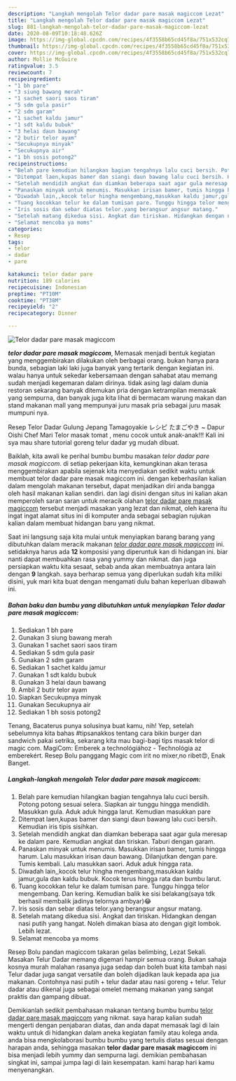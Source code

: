 ```yaml
---
description: "Langkah mengolah Telor dadar pare masak magiccom Lezat"
title: "Langkah mengolah Telor dadar pare masak magiccom Lezat"
slug: 881-langkah-mengolah-telor-dadar-pare-masak-magiccom-lezat
date: 2020-08-09T10:18:48.626Z
image: https://img-global.cpcdn.com/recipes/4f3558b65cd45f8a/751x532cq70/telor-dadar-pare-masak-magiccom-foto-resep-utama.jpg
thumbnail: https://img-global.cpcdn.com/recipes/4f3558b65cd45f8a/751x532cq70/telor-dadar-pare-masak-magiccom-foto-resep-utama.jpg
cover: https://img-global.cpcdn.com/recipes/4f3558b65cd45f8a/751x532cq70/telor-dadar-pare-masak-magiccom-foto-resep-utama.jpg
author: Mollie McGuire
ratingvalue: 3.5
reviewcount: 7
recipeingredient:
- "1 bh pare"
- "3 siung bawang merah"
- "1 sachet saori saos tiram"
- "5 sdm gula pasir"
- "2 sdm garam"
- "1 sachet kaldu jamur"
- "1 sdt kaldu bubuk"
- "3 helai daun bawang"
- "2 butir telor ayam"
- "Secukupnya minyak"
- "Secukupnya air"
- "1 bh sosis potong2"
recipeinstructions:
- "Belah pare kemudian hilangkan bagian tengahnya lalu cuci bersih. Potong potong sesuai selera. Siapkan air tunggu hingga mendidih. Masukkan gula. Aduk aduk hingga larut. Kemudian masukkan pare"
- "Ditempat laen,kupas bamer dan siangi daun bawang lalu cuci bersih. Kemudian iris tipis sisihkan."
- "Setelah mendidih angkat dan diamkan beberapa saat agar gula meresap ke dalam pare. Kemudian angkat dan tiriskan. Taburi dengan garam."
- "Panaskan minyak untuk menumis. Masukkan irisan bamer, tumis hingga harum. Lalu masukkan irisan daun bawang. Dilanjutkan dengan pare. Tumis kembali. Lalu masukkan saori. Aduk aduk hingga rata."
- "Diwadah lain,,kocok telur hingha mengembang,masukkan kaldu jamur,gula dan kaldu bubuk. Kocok terus hingga rata dan bumbu larut."
- "Tuang kocokkan telur ke dalam tumisan pare. Tunggu hingga telor mengembang. Dan kering. Kemudian balik ke sisi belakang(saya tdk berhasil membalik jadinya telornya ambyar)😂"
- "Iris sosis dan sebar diatas telor.yang berangsur angsur matang."
- "Setelah matang dikedua sisi. Angkat dan tiriskan. Hidangkan dengan nasi putih yang hangat. Noleh dimakan biasa ato dengan gigit lombok. Lebih lezat."
- "Selamat mencoba ya moms"
categories:
- Resep
tags:
- telor
- dadar
- pare

katakunci: telor dadar pare 
nutrition: 189 calories
recipecuisine: Indonesian
preptime: "PT10M"
cooktime: "PT38M"
recipeyield: "2"
recipecategory: Dinner

---
```



![Telor dadar pare masak magiccom](https://img-global.cpcdn.com/recipes/4f3558b65cd45f8a/751x532cq70/telor-dadar-pare-masak-magiccom-foto-resep-utama.jpg)

<b><i>telor dadar pare masak magiccom</i></b>, Memasak menjadi bentuk kegiatan yang menggembirakan dilakukan oleh berbagai orang. bukan hanya para bunda, sebagian laki laki juga banyak yang tertarik dengan kegiatan ini. walau hanya untuk sekedar kebersamaan dengan sahabat atau memang sudah menjadi kegemaran dalam dirinya. tidak asing lagi dalam dunia restoran sekarang banyak ditemukan pria dengan ketrampilan memasak yang sempurna, dan banyak juga kita lihat di bermacam warung makan dan stand makanan mall yang mempunyai juru masak pria sebagai juru masak mumpuni nya.

Resep Telor Dadar Gulung Jepang Tamagoyakie レシピ たまごやき ~ Dapur Oishi Chef Mari Telor masak tomat , menu cocok untuk anak-anak!!! Kali ini sya mau share tutorial goreng telur dadar yg mudah dibuat.

Baiklah, kita awali ke perihal bumbu bumbu masakan <i>telor dadar pare masak magiccom</i>. di setiap pekerjaan kita, kemungkinan akan terasa menggembirakan apabila sejenak kita menyediakan sedikit waktu untuk membuat telor dadar pare masak magiccom ini. dengan keberhasilan kalian dalam mengolah makanan tersebut, dapat menjadikan diri anda bangga oleh hasil makanan kalian sendiri. dan lagi disini dengan situs ini kalian akan memperoleh saran saran untuk meracik olahan <u>telor dadar pare masak magiccom</u> tersebut menjadi masakan yang lezat dan nikmat, oleh karena itu ingat ingat alamat situs ini di komputer anda sebagai sebagian rujukan kalian dalam membuat hidangan baru yang nikmat.


Saat ini langsung saja kita mulai untuk menyiapkan barang barang yang dibutuhkan dalam meracik makanan <u><i>telor dadar pare masak magiccom</i></u> ini. setidaknya harus ada <b>12</b> komposisi yang diperuntuk kan di hidangan ini. biar nanti dapat membuahkan rasa yang yummy dan nikmat. dan juga persiapkan waktu kita sesaat, sebab anda akan membuatnya antara lain dengan <b>9</b> langkah. saya berharap semua yang diperlukan sudah kita miliki disini, yuk mari kita buat dengan mengamati dulu bahan keperluan dibawah ini.

<!--inarticleads1-->

##### Bahan baku dan bumbu yang dibutuhkan untuk menyiapkan Telor dadar pare masak magiccom:

1. Sediakan 1 bh pare
1. Gunakan 3 siung bawang merah
1. Gunakan 1 sachet saori saos tiram
1. Sediakan 5 sdm gula pasir
1. Gunakan 2 sdm garam
1. Sediakan 1 sachet kaldu jamur
1. Gunakan 1 sdt kaldu bubuk
1. Gunakan 3 helai daun bawang
1. Ambil 2 butir telor ayam
1. Siapkan Secukupnya minyak
1. Gunakan Secukupnya air
1. Sediakan 1 bh sosis potong2


Tenang, Bacaterus punya solusinya buat kamu, nih! Yep, setelah sebelumnya kita bahas #tipsanakkos tentang cara bikin burger dan sandwich pakai setrika, sekarang kita mau bagi-bagi tips masak telor di magic com. MagiCom: Emberek a technológiához - Technológia az emberekért. Resep Bolu panggang Magic com irit no mixer,no ribet😍, Enak Banget. 

<!--inarticleads2-->

##### Langkah-langkah mengolah Telor dadar pare masak magiccom:

1. Belah pare kemudian hilangkan bagian tengahnya lalu cuci bersih. Potong potong sesuai selera. Siapkan air tunggu hingga mendidih. Masukkan gula. Aduk aduk hingga larut. Kemudian masukkan pare
1. Ditempat laen,kupas bamer dan siangi daun bawang lalu cuci bersih. Kemudian iris tipis sisihkan.
1. Setelah mendidih angkat dan diamkan beberapa saat agar gula meresap ke dalam pare. Kemudian angkat dan tiriskan. Taburi dengan garam.
1. Panaskan minyak untuk menumis. Masukkan irisan bamer, tumis hingga harum. Lalu masukkan irisan daun bawang. Dilanjutkan dengan pare. Tumis kembali. Lalu masukkan saori. Aduk aduk hingga rata.
1. Diwadah lain,,kocok telur hingha mengembang,masukkan kaldu jamur,gula dan kaldu bubuk. Kocok terus hingga rata dan bumbu larut.
1. Tuang kocokkan telur ke dalam tumisan pare. Tunggu hingga telor mengembang. Dan kering. Kemudian balik ke sisi belakang(saya tdk berhasil membalik jadinya telornya ambyar)😂
1. Iris sosis dan sebar diatas telor.yang berangsur angsur matang.
1. Setelah matang dikedua sisi. Angkat dan tiriskan. Hidangkan dengan nasi putih yang hangat. Noleh dimakan biasa ato dengan gigit lombok. Lebih lezat.
1. Selamat mencoba ya moms


Resep Bolu pandan magiccom takaran gelas belimbing, Lezat Sekali. Masakan Telur Dadar memang digemari hampir semua orang. Bukan sahaja kosnya murah malahan rasanya juga sedap dan boleh buat kita tambah nasi Telur dadar juga sangat versatile dan boleh dijadikan lauk kepada apa jua makanan. Contohnya nasi putih + telur dadar atau nasi goreng + telur. Telur dadar atau dikenal juga sebagai omelet memang makanan yang sangat praktis dan gampang dibuat. 

Demikianlah sedikit pembahasan makanan tentang bumbu bumbu <u>telor dadar pare masak magiccom</u> yang nikmat. saya harap kalian sudah mengerti dengan penjabaran diatas, dan anda dapat memasak lagi di lain waktu untuk di hidangkan dalam aneka kegiatan family atau kolega anda. anda bisa mengkolaborasi bumbu bumbu yang tertulis diatas sesuai dengan harapan anda, sehingga masakan <b>telor dadar pare masak magiccom</b> ini bisa menjadi lebih yummy dan sempurna lagi. demikian pembahasan singkat ini, sampai jumpa lagi di lain kesempatan. kami harap hari kamu menyenangkan.
